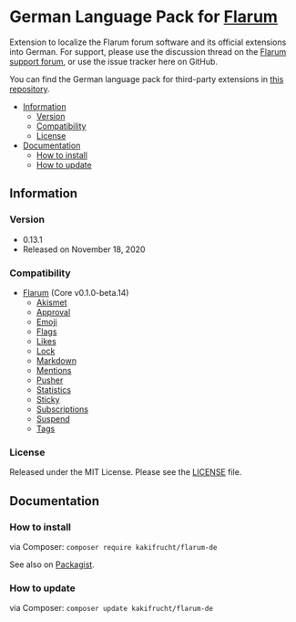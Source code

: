 # German Language Pack for [Flarum](https://flarum.org/)

Extension to localize the Flarum forum software and its official extensions into German. For support, please use the discussion thread on the [Flarum support forum](https://discuss.flarum.org/d/2648-german-language-pack), or use the issue tracker here on GitHub.

You can find the German language pack for third-party extensions in [this repository](https://github.com/Kakifrucht/flarum-de-extended).


- [Information](https://github.com/Kakifrucht/flarum-de#information)
  - [Version](https://github.com/Kakifrucht/flarum-de#version)
  - [Compatibility](https://github.com/Kakifrucht/flarum-de#compatibility)
  - [License](https://github.com/Kakifrucht/flarum-de#license)
- [Documentation](https://github.com/Kakifrucht/flarum-de#documentation)
  - [How to install](https://github.com/Kakifrucht/flarum-de#how-to-install)
  - [How to update](https://github.com/Kakifrucht/flarum-de#how-to-update)

## Information

### Version

- 0.13.1
- Released on November 18, 2020

### Compatibility

- [Flarum](https://github.com/flarum/core) (Core v0.1.0-beta.14)
  - [Akismet](https://github.com/flarum/flarum-ext-akismet)
  - [Approval](https://github.com/flarum/flarum-ext-approval)
  - [Emoji](https://github.com/flarum/emoji)
  - [Flags](https://github.com/flarum/flags)
  - [Likes](https://github.com/flarum/likes)
  - [Lock](https://github.com/flarum/lock)
  - [Markdown](https://github.com/flarum/markdown)
  - [Mentions](https://github.com/flarum/mentions)
  - [Pusher](https://github.com/flarum/pusher)
  - [Statistics](https://github.com/flarum/statistics)
  - [Sticky](https://github.com/flarum/sticky)
  - [Subscriptions](https://github.com/flarum/subscriptions)
  - [Suspend](https://github.com/flarum/suspend)
  - [Tags](https://github.com/flarum/tags)

### License

Released under the MIT License. Please see the [LICENSE](LICENSE) file.

## Documentation

### How to install

via Composer: `composer require kakifrucht/flarum-de`

See also on [Packagist](https://packagist.org/packages/kakifrucht/flarum-de).

### How to update

via Composer: `composer update kakifrucht/flarum-de`

